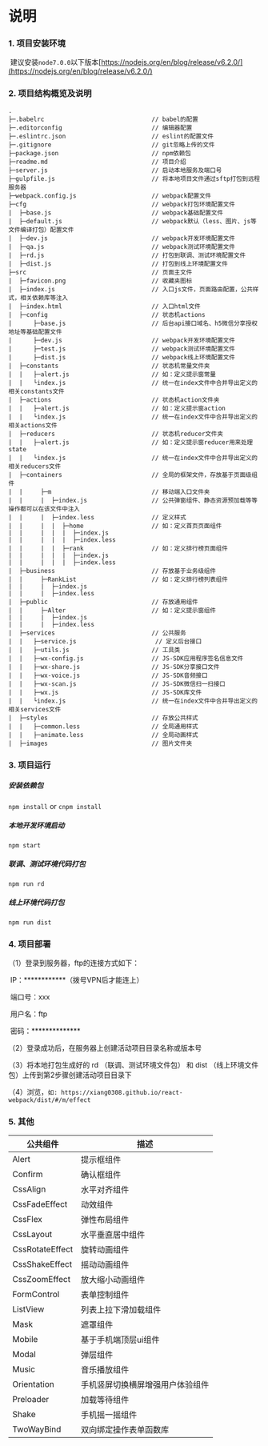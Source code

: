 # 说明

### 1. 项目安装环境	

​	建议安装`node7.0.0`以下版本[https://nodejs.org/en/blog/release/v6.2.0/](https://nodejs.org/en/blog/release/v6.2.0/)

### 2. 项目结构概览及说明

```tree
.
├─.babelrc                              // babel的配置
├─.editorconfig                         // 编辑器配置
├─.eslintrc.json                        // eslint的配置文件
├─.gitignore                            // git忽略上传的文件
├─package.json                        	// npm依赖包
├─readme.md                          	// 项目介绍
├─server.js				    			// 启动本地服务及端口号
├─gulpfile.js				    		// 将本地项目文件通过sftp打包到远程服务器
├─webpack.config.js		    			// webpack配置文件
├─cfg                         		    // webpack打包环境配置文件
|  ├─base.js							// webpack基础配置文件
|  ├─default.js							// webpack默认（less、图片、js等文件编译打包）配置文件
|  ├─dev.js								// webpack开发环境配置文件
|  ├─qa.js								// webpack测试环境配置文件
|  ├─rd.js								// 打包到联调、测试环境配置文件
|  ├─dist.js							// 打包到线上环境配置文件
├─src                                 	// 页面主文件
|  ├─favicon.png						// 收藏夹图标
|  ├─index.js							// 入口js文件，页面路由配置，公共样式，相关依赖库等注入
|  ├─index.html             		  	// 入口html文件
|  ├─config                            	// 状态机actions
|      ├─base.js                        // 后台api接口域名、h5微信分享授权地址等基础配置文件
|      ├─dev.js                         // webpack开发环境配置文件
|      ├─test.js                        // webpack测试环境配置文件
|      ├─dist.js                        // webpack线上环境配置文件
|  ├─constants                          // 状态机常量文件夹
|  |   ├─alert.js                      	// 如：定义提示窗常量
|  |   └index.js                      	// 统一在index文件中合并导出定义的相关constants文件
|  ├─actions                            // 状态机action文件夹
|  |   ├─alert.js                       // 如：定义提示窗action
|  |   └index.js                        // 统一在index文件中合并导出定义的相关actions文件
|  ├─reducers                           // 状态机reducer文件夹
|  |   ├─alert.js                       // 如：定义提示窗reducer用来处理state
|  |   └index.js                        // 统一在index文件中合并导出定义的相关reducers文件
|  ├─containers                         // 全局的框架文件，存放基于页面级组件
|  |     ├─m							// 移动端入口文件夹
|  |     |  ├─index.js					// 公共弹窗组件、静态资源预加载等等操作都可以在该文件中注入
|  |     |  ├─index.less				// 定义样式
|  |     |  |  ├─home                   // 如：定义首页页面组件
|  |     |  |  |  ├─index.js            
|  |     |  |  |  ├─index.less          
|  |     |  |  ├─rank                   // 如：定义排行榜页面组件
|  |     |  |  |  ├─index.js            
|  |     |  |  |  ├─index.less          
|  ├─business                           // 存放基于业务级组件
|  |     ├─RankList						// 如：定义排行榜列表组件
|  |     |  ├─index.js					
|  |     |  ├─index.less
|  ├─public                           	// 存放通用组件
|  |     ├─Alter						// 如：定义提示窗组件
|  |     |  ├─index.js					
|  |     |  ├─index.less
|  ├─services                           // 公共服务
|  |   ├─service.js                      // 定义后台接口
|  |   ├─utils.js                      	// 工具类
|  |   ├─wx-config.js                   // JS-SDK应用程序签名信息文件
|  |   ├─wx-share.js                    // JS-SDK分享接口文件
|  |   ├─wx-voice.js                    // JS-SDK音频接口
|  |   ├─wx-scan.js                     // JS-SDK微信扫一扫接口
|  |   ├─wx.js                     		// JS-SDK库文件
|  |   └index.js                        // 统一在index文件中合并导出定义的相关services文件
|  ├─styles                            	// 存放公共样式
|  |   ├─common.less                    // 全局通用样式
|  |   ├─animate.less                   // 全局动画样式
|  ├─images                          	// 图片文件夹
```
### 3. 项目运行

##### 安装依赖包

`npm install` or `cnpm install`

##### 本地开发环境启动

`npm start`

##### 联调、测试环境代码打包

`npm run rd`

##### 线上环境代码打包

`npm run dist`

### 4. 项目部署

（1）登录到服务器，ftp的连接方式如下：

​	IP：************（拨号VPN后才能连上）

​	端口号：xxx

​	用户名：ftp

​	密码：**************

（2）登录成功后，在服务器上创建活动项目目录名称或版本号

（3）将本地打包生成好的 rd （联调、测试环境文件包） 和 dist （线上环境文件包）上传到第2步骤创建活动项目目录下

（4）浏览，`如: https://xiang0308.github.io/react-webpack/dist/#/m/effect`

### 5. 其他

| 公共组件            | 描述               |
| --------------- | ---------------- |
| Alert           | 提示框组件            |
| Confirm         | 确认框组件            |
| CssAlign        | 水平对齐组件           |
| CssFadeEffect   | 动效组件             |
| CssFlex         | 弹性布局组件           |
| CssLayout       | 水平垂直居中组件         |
| CssRotateEffect | 旋转动画组件           |
| CssShakeEffect  | 摇动动画组件           |
| CssZoomEffect   | 放大缩小动画组件         |
| FormControl     | 表单控制组件           |
| ListView        | 列表上拉下滑加载组件       |
| Mask            | 遮罩组件             |
| Mobile          | 基于手机端顶层ui组件      |
| Modal           | 弹层组件             |
| Music           | 音乐播放组件           |
| Orientation     | 手机竖屏切换横屏增强用户体验组件 |
| Preloader       | 加载等待组件           |
| Shake           | 手机摇一摇组件          |
| TwoWayBind      | 双向绑定操作表单函数库      |